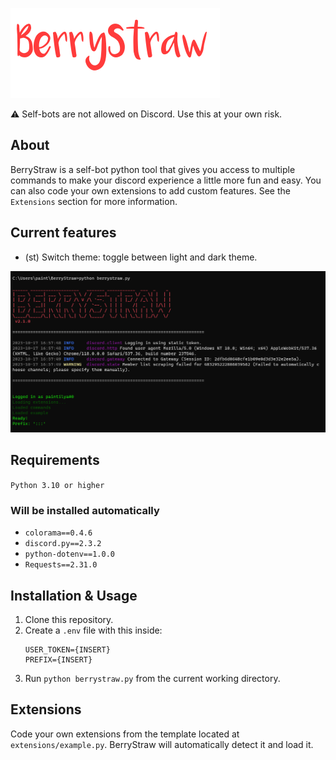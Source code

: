 ![BerryStraw](logo2.png)

⚠️ Self-bots are not allowed on Discord. Use this at your own risk.
## About
BerryStraw is a self-bot python tool that gives you access to multiple commands to make your discord experience a little more fun and easy. 
You can also code your own extensions to add custom features. See the `Extensions` section for more information.

## Current features
- (st) Switch theme: toggle between light and dark theme.

![BerryStraw](cli_screenshot.png)

## Requirements
`Python 3.10 or higher`

### Will be installed automatically
- `colorama==0.4.6`
- `discord.py==2.3.2`
- `python-dotenv==1.0.0`
- `Requests==2.31.0`

## Installation & Usage
1. Clone this repository.
2. Create a `.env` file with this inside:
    ```
    USER_TOKEN={INSERT}
    PREFIX={INSERT}
    ```
3. Run `python berrystraw.py` from the current working directory.

## Extensions
Code your own extensions from the template located at `extensions/example.py`. BerryStraw will automatically detect it and load it.